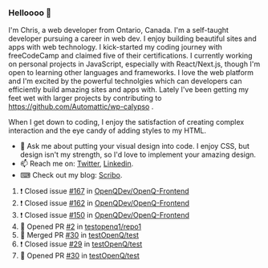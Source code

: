 ### Helloooo 👋

I'm Chris, a web developer from Ontario, Canada. I'm a self-taught developer pursuing a career in web dev. I enjoy building beautiful sites and apps with web technology.
I kick-started my coding journey with freeCodeCamp and claimed five of their certifications.  I currently working on personal projects in JavaScript, especially with React/Next.js, though I'm open to learning other languages and frameworks. I love the web platform and I'm excited by the powerful technolgies which can developers can efficiently build amazing sites and apps with. Lately I've been getting my feet wet with larger projects by contributing to https://github.com/Automattic/wp-calypso .

When I get down to coding, I enjoy the satisfaction of creating complex interaction and the eye candy of adding styles to my HTML. 

- 💬 Ask me about putting your visual design into code. I enjoy CSS, but design isn't my strength, so I'd love to implement your amazing design.
- 📫 Reach me on: [Twitter](https://twitter.com/Christo28120856), [Linkedin](https://www.linkedin.com/in/christopher-stevers-07b9a5204/).
- ⌨ Check out my blog: [Scribo](https://christopherstevers.cf).
<!--
**Christopher-Stevers/Christopher-Stevers** is a ✨ _special_ ✨ repository because its `README.md` (this file) appears on your GitHub profile.

Here are some ideas to get you started:

- 🔭 I’m currently working on ...
- 🌱 I’m currently learning ...
- 👯 I’m looking to collaborate on ...
- 🤔 I’m looking for help with ...
- 😄 Pronouns: ...
- ⚡ Fun fact: ...
-->

<!--START_SECTION:activity-->
1. ❗️ Closed issue [#167](https://github.com/OpenQDev/OpenQ-Frontend/issues/167) in [OpenQDev/OpenQ-Frontend](https://github.com/OpenQDev/OpenQ-Frontend)
2. ❗️ Closed issue [#162](https://github.com/OpenQDev/OpenQ-Frontend/issues/162) in [OpenQDev/OpenQ-Frontend](https://github.com/OpenQDev/OpenQ-Frontend)
3. ❗️ Closed issue [#150](https://github.com/OpenQDev/OpenQ-Frontend/issues/150) in [OpenQDev/OpenQ-Frontend](https://github.com/OpenQDev/OpenQ-Frontend)
4. 💪 Opened PR [#2](https://github.com/testopenq1/repo1/pull/2) in [testopenq1/repo1](https://github.com/testopenq1/repo1)
5. 🎉 Merged PR [#30](https://github.com/testOpenQ/test/pull/30) in [testOpenQ/test](https://github.com/testOpenQ/test)
6. ❗️ Closed issue [#29](https://github.com/testOpenQ/test/issues/29) in [testOpenQ/test](https://github.com/testOpenQ/test)
7. 💪 Opened PR [#30](https://github.com/testOpenQ/test/pull/30) in [testOpenQ/test](https://github.com/testOpenQ/test)
<!--END_SECTION:activity-->
